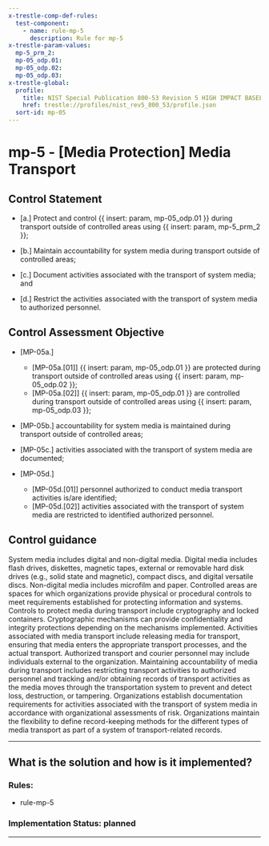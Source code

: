 ```yaml
---
x-trestle-comp-def-rules:
  test-component:
    - name: rule-mp-5
      description: Rule for mp-5
x-trestle-param-values:
  mp-5_prm_2:
  mp-05_odp.01:
  mp-05_odp.02:
  mp-05_odp.03:
x-trestle-global:
  profile:
    title: NIST Special Publication 800-53 Revision 5 HIGH IMPACT BASELINE
    href: trestle://profiles/nist_rev5_800_53/profile.json
  sort-id: mp-05
---
```


# mp-5 - \[Media Protection\] Media Transport

## Control Statement

- \[a.\] Protect and control {{ insert: param, mp-05_odp.01 }} during transport outside of controlled areas using {{ insert: param, mp-5_prm_2 }};

- \[b.\] Maintain accountability for system media during transport outside of controlled areas;

- \[c.\] Document activities associated with the transport of system media; and

- \[d.\] Restrict the activities associated with the transport of system media to authorized personnel.

## Control Assessment Objective

- \[MP-05a.\]

  - \[MP-05a.[01]\] {{ insert: param, mp-05_odp.01 }} are protected during transport outside of controlled areas using {{ insert: param, mp-05_odp.02 }};
  - \[MP-05a.[02]\] {{ insert: param, mp-05_odp.01 }} are controlled during transport outside of controlled areas using {{ insert: param, mp-05_odp.03 }};

- \[MP-05b.\] accountability for system media is maintained during transport outside of controlled areas;

- \[MP-05c.\] activities associated with the transport of system media are documented;

- \[MP-05d.\]

  - \[MP-05d.[01]\] personnel authorized to conduct media transport activities is/are identified;
  - \[MP-05d.[02]\] activities associated with the transport of system media are restricted to identified authorized personnel.

## Control guidance

System media includes digital and non-digital media. Digital media includes flash drives, diskettes, magnetic tapes, external or removable hard disk drives (e.g., solid state and magnetic), compact discs, and digital versatile discs. Non-digital media includes microfilm and paper. Controlled areas are spaces for which organizations provide physical or procedural controls to meet requirements established for protecting information and systems. Controls to protect media during transport include cryptography and locked containers. Cryptographic mechanisms can provide confidentiality and integrity protections depending on the mechanisms implemented. Activities associated with media transport include releasing media for transport, ensuring that media enters the appropriate transport processes, and the actual transport. Authorized transport and courier personnel may include individuals external to the organization. Maintaining accountability of media during transport includes restricting transport activities to authorized personnel and tracking and/or obtaining records of transport activities as the media moves through the transportation system to prevent and detect loss, destruction, or tampering. Organizations establish documentation requirements for activities associated with the transport of system media in accordance with organizational assessments of risk. Organizations maintain the flexibility to define record-keeping methods for the different types of media transport as part of a system of transport-related records.

______________________________________________________________________

## What is the solution and how is it implemented?

<!-- For implementation status enter one of: implemented, partial, planned, alternative, not-applicable -->

<!-- Note that the list of rules under ### Rules: is read-only and changes will not be captured after assembly to JSON -->

<!-- Add control implementation description here for control: mp-5 -->

### Rules:

  - rule-mp-5

### Implementation Status: planned

______________________________________________________________________
